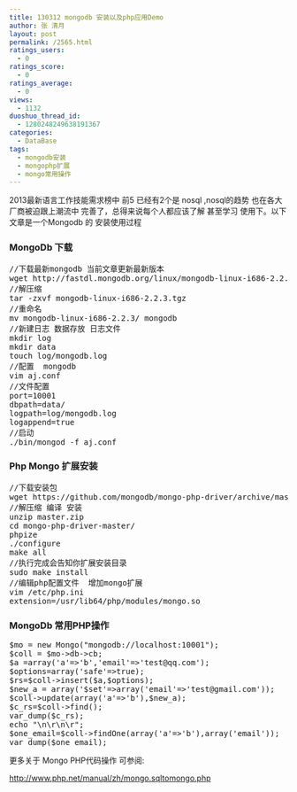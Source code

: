 ```yaml
---
title: 130312 mongodb 安装以及php应用Demo
author: 张 清月
layout: post
permalink: /2565.html
ratings_users:
  - 0
ratings_score:
  - 0
ratings_average:
  - 0
views:
  - 1132
duoshuo_thread_id:
  - 1280248249638191367
categories:
  - DataBase
tags:
  - mongodb安装
  - mongophp扩展
  - mongo常用操作
---
```

2013最新语言工作技能需求榜中 前5 已经有2个是 nosql ,nosql的趋势 也在各大厂商被迫跟上潮流中 完善了，总得来说每个人都应该了解 甚至学习 使用下。以下文章是一个Mongodb 的 安装使用过程

### MongoDb 下载

<pre>//下载最新mongodb 当前文章更新最新版本
wget http://fastdl.mongodb.org/linux/mongodb-linux-i686-2.2.3.tgz
//解压缩
tar -zxvf mongodb-linux-i686-2.2.3.tgz 
//重命名
mv mongodb-linux-i686-2.2.3/ mongodb
//新建日志 数据存放 日志文件
mkdir log
mkdir data
touch log/mongodb.log	
//配置  mongodb 
vim aj.conf 
//文件配置
port=10001
dbpath=data/
logpath=log/mongodb.log
logappend=true
//启动
./bin/mongod -f aj.conf 
</pre>

### Php Mongo 扩展安装

<pre>//下载安装包
wget https://github.com/mongodb/mongo-php-driver/archive/master.zip
//解压缩 编译 安装 
unzip master.zip
cd mongo-php-driver-master/
phpize
./configure
make all
//执行完成会告知你扩展安装目录
sudo make install
//编辑php配置文件  增加mongo扩展
vim /etc/php.ini
extension=/usr/lib64/php/modules/mongo.so
</pre>

### MongoDb 常用PHP操作

<pre lang="php">$mo = new Mongo("mongodb://localhost:10001");
$coll = $mo->db->cb;
$a =array('a'=>'b','email'=>'test@qq.com');
$options=array('safe'=>true);
$rs=$coll->insert($a,$options);
$new_a = array('$set'=>array('email'=>'test@gmail.com'));
$coll->update(array('a'=>'b'),$new_a);
$c_rs=$coll->find();
var_dump($c_rs);
echo "\n\r\n\r";
$one_email=$coll->findOne(array('a'=>'b'),array('email'));
var_dump($one_email);
</pre>

更多关于 Mongo PHP代码操作 可参阅:

http://www.php.net/manual/zh/mongo.sqltomongo.php